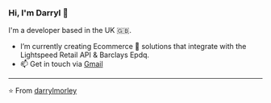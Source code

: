 ### Hi, I'm Darryl 👋

I'm a developer based in the UK 🇬🇧.

- I’m currently creating Ecommerce 🛒 solutions that integrate with the Lightspeed Retail API & Barclays Epdq.
- 📫 Get in touch via [Gmail](mailto:darrylmorley.uk@gmail.com)

---

⭐️ From [darrylmorley](https://github.com/darrylmorley)
